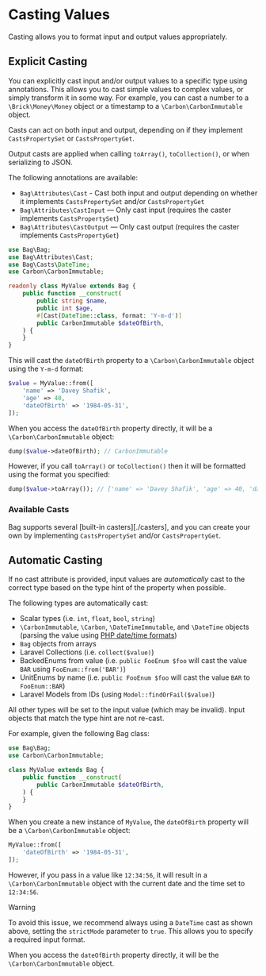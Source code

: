 # Casting Values

Casting allows you to format input and output values appropriately. 

## Explicit Casting

You can explicitly cast input and/or output values to a specific type using annotations. This allows you to cast simple values to complex values,
or simply transform it in some way. For example, you can cast a number to a `\Brick\Money\Money` object or a timestamp to a `\Carbon\CarbonImmutable` object.  

Casts can act on both input and output, depending on if they implement `CastsPropertySet` or `CastsPropertyGet`.

Output casts are applied when calling `toArray()`, `toCollection()`, or when serializing to JSON.

The following annotations are available:

- `Bag\Attributes\Cast` - Cast both input and output depending on whether it implements `CastsPropertySet` and/or `CastsPropertyGet`
- `Bag\Attributes\CastInput` — Only cast input (requires the caster implements `CastsPropertySet`)
- `Bag\Attributes\CastOutput` — Only cast output (requires the caster implements `CastsPropertyGet`)

```php
use Bag\Bag;
use Bag\Attributes\Cast;
use Bag\Casts\DateTime;
use Carbon\CarbonImmutable;

readonly class MyValue extends Bag {
    public function __construct(
        public string $name,
        public int $age,
        #[Cast(DateTime::class, format: 'Y-m-d')]
        public CarbonImmutable $dateOfBirth,
    ) {
    }
}
```

This will cast the `dateOfBirth` property to a `\Carbon\CarbonImmutable` object using the `Y-m-d` format:

```php
$value = MyValue::from([
    'name' => 'Davey Shafik',
    'age' => 40,
    'dateOfBirth' => '1984-05-31',
]);
```

When you access the `dateOfBirth` property directly, it will be a `\Carbon\CarbonImmutable` object:

```php
dump($value->dateOfBirth); // CarbonImmutable
```

However, if you call `toArray()` or `toCollection()` then it will be formatted using the format you specified:

```php
dump($value->toArray()); // ['name' => 'Davey Shafik', 'age' => 40, 'dateOfBirth' => '1984-05-31']
```

### Available Casts

Bag supports several [built-in casters][./casters], and you can create your own by implementing `CastsPropertySet` and/or `CastsPropertyGet`.


## Automatic Casting

If no cast attribute is provided, input values are _automatically_ cast to the correct type based on the type hint of the property when possible.

The following types are automatically cast:

- Scalar types (i.e. `int`, `float`, `bool`, `string`)
- `\CarbonImmutable`, `\Carbon`, `\DateTimeImmutable`, and `\DateTime` objects (parsing the value using [PHP date/time formats](https://www.php.net/manual/en/datetime.formats.php))
- `Bag` objects from arrays
- Laravel Collections (i.e. `collect($value)`)
- BackedEnums from value (i.e. `public FooEnum $foo` will cast the value `BAR` using `FooEnum::from('BAR')`)
- UnitEnums by name (i.e. `public FooEnum $foo` will cast the value `BAR` to `FooEnum::BAR`)
- Laravel Models from IDs (using `Model::findOrFail($value)`)

All other types will be set to the input value (which may be invalid). Input objects that match the type hint are not re-cast.

For example, given the following Bag class:

```php
use Bag\Bag;
use Carbon\CarbonImmutable;

class MyValue extends Bag {
    public function __construct(
        public CarbonImmutable $dateOfBirth,
    ) {
    }
}
```

When you create a new instance of `MyValue`, the `dateOfBirth` property will be a `\Carbon\CarbonImmutable` object:

```php
MyValue::from([
    'dateOfBirth' => '1984-05-31',
]);
```

However, if you pass in a value like `12:34:56`, it will result in a `\Carbon\CarbonImmutable` object with the current date and the time set to `12:34:56`.

> [!WARNING]
> To avoid this issue, we recommend always using a `DateTime` cast as shown above, setting the `strictMode` parameter to `true`. This allows you to specify a required input format.

When you access the `dateOfBirth` property directly, it will be the `\Carbon\CarbonImmutable` object.
